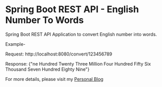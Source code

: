# Spring Boot REST API - English Number To Words

Spring Boot REST API Application to convert English number into words.

Example-

Request:
http://localhost:8080/convert/123456789

Response: 
{"ne Hundred Twenty Three Million Four Hundred Fifty Six Thousand Seven Hundred Eighty Nine"}

For more details, please visit my <a href="http:/monirthought.com">Personal Blog</a>

